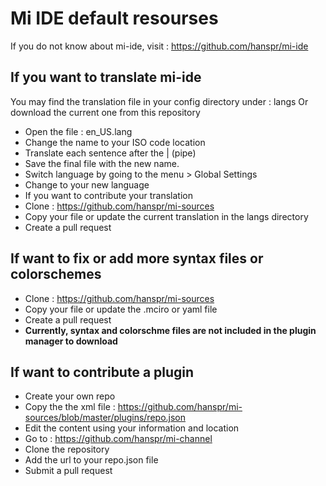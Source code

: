 # Mi IDE default resourses

If you do not know about mi-ide, visit : https://github.com/hanspr/mi-ide

## If you want to translate mi-ide

You may find the translation file in your config directory under : langs
Or download the current one from this repository

- Open the file : en_US.lang
- Change the name to your ISO code location
- Translate each sentence after the | (pipe)
- Save the final file with the new name.
- Switch language by going to the menu > Global Settings
- Change to your new language
- If you want to contribute your translation
- Clone : https://github.com/hanspr/mi-sources
- Copy your file or update the current translation in the langs directory
- Create a pull request

## If want to fix or add more syntax files or colorschemes

- Clone : https://github.com/hanspr/mi-sources
- Copy your file or update the .mciro or yaml file
- Create a pull request
- **Currently, syntax and colorschme files are not included in the plugin manager to download**

## If want to contribute a plugin

- Create your own repo
- Copy the the xml file : https://github.com/hanspr/mi-sources/blob/master/plugins/repo.json
- Edit the content using your information and location
- Go to : https://github.com/hanspr/mi-channel
- Clone the repository
- Add the url to your repo.json file
- Submit a pull request
